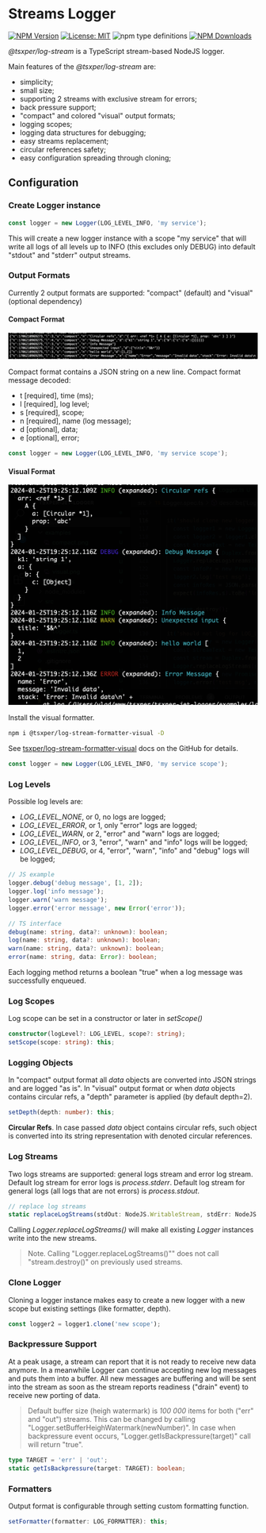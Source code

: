 # Streams Logger

[![NPM Version](https://img.shields.io/npm/v/@tsxper/log-stream.svg?style=flat-square)](https://www.npmjs.com/package/@tsxper/log-stream)
[![License: MIT](https://img.shields.io/badge/License-MIT-yellow.svg?style=flat-square)](LICENSE)
![npm type definitions](https://img.shields.io/npm/types/@tsxper/log-stream)
[![NPM Downloads](https://img.shields.io/npm/dt/@tsxper/log-stream.svg?style=flat-square)](https://www.npmjs.com/package/@tsxper/log-stream)

*@tsxper/log-stream* is a TypeScript stream-based NodeJS logger.

Main features of the *@tsxper/log-stream* are:
- simplicity;
- small size;
- supporting 2 streams with exclusive stream for errors;
- back pressure support;
- "compact" and colored "visual" output formats;
- logging scopes;
- logging data structures for debugging;
- easy streams replacement;
- circular references safety;
- easy configuration spreading through cloning;

## Configuration

### Create Logger instance

```JavaScript
const logger = new Logger(LOG_LEVEL_INFO, 'my service');
```
This will create a new logger instance with a scope "my service" that will write all logs of all levels up to INFO (this excludes only DEBUG) into default "stdout" and "stderr" output streams.

### Output Formats

Currently 2 output formats are supported: "compact" (default) and "visual" (optional dependency)

#### Compact Format
![Compact Format](https://raw.githubusercontent.com/tsxper/log-stream/main/examples/compact.png)

Compact format contains a JSON string on a new line.
Compact format message decoded:
- t [required], time (ms);
- l [required], log level;
- s [required], scope;
- n [required], name (log message);
- d [optional], data;
- e [optional], error;

```JavaScript
const logger = new Logger(LOG_LEVEL_INFO, 'my service scope');
```

#### Visual Format
![Visual Format](https://raw.githubusercontent.com/tsxper/log-stream/main/examples/visual.png)

Install the visual formatter.
```bash
npm i @tsxper/log-stream-formatter-visual -D
```

See [tsxper/log-stream-formatter-visual](https://github.com/tsxper/log-stream-formatter-visual) docs on the GitHub for details.

```JavaScript
const logger = new Logger(LOG_LEVEL_INFO, 'my service scope');
```

### Log Levels
Possible log levels are:
- *LOG_LEVEL_NONE*, or 0, no logs are logged;
- *LOG_LEVEL_ERROR*, or 1, only "error" logs are logged;
- *LOG_LEVEL_WARN*, or 2, "error" and "warn" logs are logged;
- *LOG_LEVEL_INFO*, or 3, "error", "warn" and "info" logs will be logged;
- *LOG_LEVEL_DEBUG*, or 4, "error", "warn", "info" and "debug" logs will be logged;

```JavaScript
// JS example
logger.debug('debug message', [1, 2]);
logger.log('info message');
logger.warn('warn message');
logger.error('error message', new Error('error'));
```

```TypeScript
// TS interface
debug(name: string, data?: unknown): boolean;
log(name: string, data?: unknown): boolean;
warn(name: string, data?: unknown): boolean;
error(name: string, data: Error): boolean;
```

Each logging method returns a boolean "true" when a log message was successfully enqueued.

### Log Scopes
Log scope can be set in a constructor or later in *setScope()*

```TypeScript
constructor(logLevel?: LOG_LEVEL, scope?: string);
setScope(scope: string): this;
```

### Logging Objects
In "compact" output format all *data* objects are converted into JSON strings and are logged "as is".
In "visual" output format or when *data* objects contains circular refs, a "depth" parameter is applied
(by default depth=2).

```TypeScript
setDepth(depth: number): this;
```

**Circular Refs**.
In case passed *data* object contains circular refs, such object is converted into its string representation with denoted circular references.

### Log Streams
Two logs streams are supported: general logs stream and error log stream.
Default log stream for error logs is *process.stderr*.
Default log stream for general logs (all logs that are not errors) is *process.stdout*.

```TypeScript
// replace log streams
static replaceLogStreams(stdOut: NodeJS.WritableStream, stdErr: NodeJS.WritableStream): void;
```
Calling *Logger.replaceLogStreams()* will make all existing *Logger* instances write into the new streams.
> Note. Calling "Logger.replaceLogStreams()"" does not call "stream.destroy()" on previously used streams.

### Clone Logger
Cloning a logger instance makes easy to create a new logger with a new scope but existing settings (like formatter, depth).

```JavaScript
const logger2 = logger1.clone('new scope');
```

### Backpressure Support
At a peak usage, a stream can report that it is not ready to receive new data anymore.
In a meanwhile Logger can continue accepting new log messages and puts them into a buffer.
All new messages are buffering and will be sent into the stream as soon as the stream reports readiness ("drain" event) to receive new porting of data.

> Default buffer size (heigh watermark) is *100 000* items for both ("err" and "out") streams.
> This can be changed by calling "Logger.setBufferHeighWatermark(newNumber)".
> In case when backpressure event occurs, "Logger.getIsBackpressure(target)" call will return "true".

```TypeScript
type TARGET = 'err' | 'out';
static getIsBackpressure(target: TARGET): boolean;
```

### Formatters
Output format is configurable through setting custom formatting function.

```TypeScript
setFormatter(formatter: LOG_FORMATTER): this;
```
